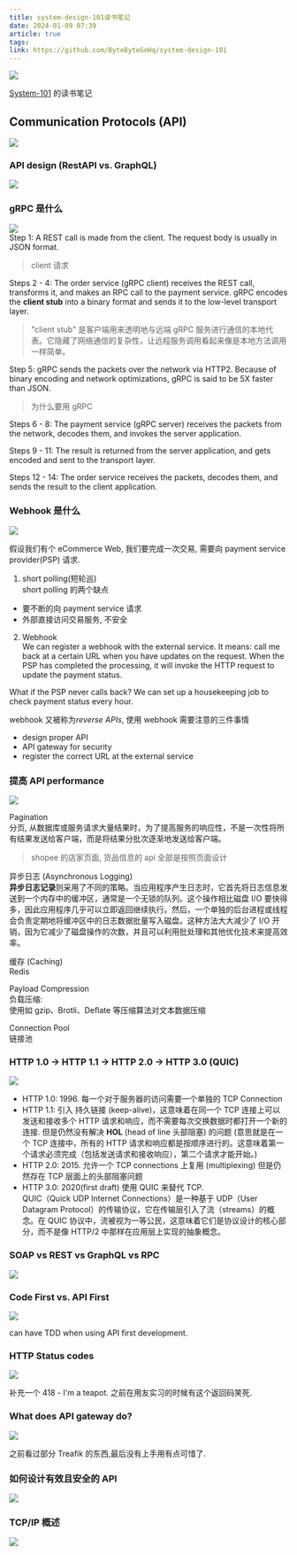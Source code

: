 ```yaml
---
title: system-design-101读书笔记
date: 2024-01-09 07:39
article: true
tags: 
link: https://github.com/ByteByteGoHq/system-design-101
---
```


![](https://github.com/ByteByteGoHq/system-design-101/raw/main/images/banner.jpg)

[System-101](https://github.com/ByteByteGoHq/system-design-101) 的读书笔记

## Communication Protocols (API)
![](https://github.com/ByteByteGoHq/system-design-101/raw/main/images/api-architecture-styles.png)

### API design (RestAPI vs. GraphQL)
![](https://github.com/ByteByteGoHq/system-design-101/raw/main/images/graphQL.jpg)

### gRPC 是什么
![](https://github.com/ByteByteGoHq/system-design-101/raw/main/images/grpc.jpg)  
Step 1: A REST call is made from the client. The request body is usually in JSON format.
> client 请求

Steps 2 - 4: The order service (gRPC client) receives the REST call, transforms it, and makes an RPC call to the payment service. gRPC encodes the **client stub** into a binary format and sends it to the low-level transport layer.
> "client stub" 是客户端用来透明地与远端 gRPC 服务进行通信的本地代表。它隐藏了网络通信的复杂性，让远程服务调用看起来像是本地方法调用一样简单。

Step 5: gRPC sends the packets over the network via HTTP2. Because of binary encoding and network optimizations, gRPC is said to be 5X faster than JSON.
> 为什么要用 gRPC 

Steps 6 - 8: The payment service (gRPC server) receives the packets from the network, decodes them, and invokes the server application.

Steps 9 - 11: The result is returned from the server application, and gets encoded and sent to the transport layer.

Steps 12 - 14: The order service receives the packets, decodes them, and sends the result to the client application.

### Webhook 是什么
![](https://github.com/ByteByteGoHq/system-design-101/raw/main/images/webhook.jpeg)

假设我们有个 eCommerce Web, 我们要完成一次交易, 需要向 payment service provider(PSP) 请求.

1. short polling(短轮巡)  
short polling 的两个缺点
- 要不断的向 payment service 请求
- 外部直接访问交易服务, 不安全
2. Webhook  
We can register a webhook with the external service. It means: call me back at a certain URL when you have updates on the request. When the PSP has completed the processing, it will invoke the HTTP request to update the payment status.

What if the PSP never calls back? We can set up a housekeeping job to check payment status every hour.

webhook 又被称为*reverse APIs*, 使用 webhook 需要注意的三件事情
- design proper API
- API gateway for security
- register the correct URL at the external service

### 提高 API performance
![](https://github.com/ByteByteGoHq/system-design-101/raw/main/images/api-performance.jpg)

Pagination  
分页, 从数据库或服务请求大量结果时，为了提高服务的响应性，不是一次性将所有结果发送给客户端，而是将结果分批次逐渐地发送给客户端。
> shopee 的店家页面, 货品信息的 api 全部是按照页面设计

异步日志 (Asynchronous Logging)  
**异步日志记录**则采用了不同的策略。当应用程序产生日志时，它首先将日志信息发送到一个内存中的缓冲区，通常是一个无锁的队列。这个操作相比磁盘 I/O 要快得多，因此应用程序几乎可以立即返回继续执行。然后，一个单独的后台进程或线程会负责定期地将缓冲区中的日志数据批量写入磁盘。这种方法大大减少了 I/O 开销，因为它减少了磁盘操作的次数，并且可以利用批处理和其他优化技术来提高效率。

缓存 (Caching)  
Redis

Payload Compression  
负载压缩:  
使用如 gzip、Brotli、Deflate 等压缩算法对文本数据压缩

Connection Pool  
链接池

### HTTP 1.0 -> HTTP 1.1 -> HTTP 2.0 -> HTTP 3.0 (QUIC)
![](https://github.com/ByteByteGoHq/system-design-101/raw/main/images/http3.jpg)

- HTTP 1.0: 1996. 每一个对于服务器的访问需要一个单独的 TCP Connection
- HTTP 1.1: 引入 持久链接 (keep-alive)，这意味着在同一个 TCP 连接上可以发送和接收多个 HTTP 请求和响应，而不需要每次交换数据时都打开一个新的连接. 但是仍然没有解决 **HOL** (head of line 头部阻塞) 的问题 (意思就是在一个 TCP 连接中，所有的 HTTP 请求和响应都是按顺序进行的。这意味着第一个请求必须完成（包括发送请求和接收响应），第二个请求才能开始。)
- HTTP 2.0: 2015. 允许一个 TCP connections 上复用 (multiplexing) 但是仍然存在 TCP 层面上的头部阻塞问题
- HTTP 3.0: 2020(first draft) 使用 QUIC 来替代 TCP.  
QUIC（Quick UDP Internet Connections）是一种基于 UDP（User Datagram Protocol）的传输协议，它在传输层引入了流（streams）的概念。在 QUIC 协议中，流被视为一等公民，这意味着它们是协议设计的核心部分，而不是像 HTTP/2 中那样在应用层上实现的抽象概念。

### SOAP vs REST vs GraphQL vs RPC

![](https://github.com/ByteByteGoHq/system-design-101/raw/main/images/SOAP%20vs%20REST%20vs%20GraphQL%20vs%20RPC.jpeg)

### Code First vs. API First

![](https://github.com/ByteByteGoHq/system-design-101/raw/main/images/api_first.jpg)

can have TDD when using API first development.

### HTTP Status codes
![](https://github.com/ByteByteGoHq/system-design-101/raw/main/images/http-status-code.jpg)

补充一个 418 - I'm a teapot. 之前在用友实习的时候有这个返回码笑死.

### What does API gateway do?
![](https://github.com/ByteByteGoHq/system-design-101/raw/main/images/api_gateway.jpg)

之前看过部分 Treafik 的东西,最后没有上手用有点可惜了.

### 如何设计有效且安全的 API
![](https://github.com/ByteByteGoHq/system-design-101/raw/main/images/safe-apis.jpg)

### TCP/IP 概述
![](https://github.com/ByteByteGoHq/system-design-101/raw/main/images/osi%20model.jpeg)